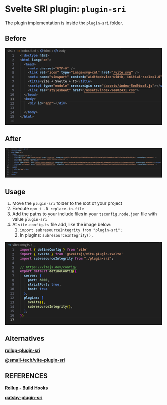 # Svelte SRI plugin: `plugin-sri`

The plugin implementation is inside the `plugin-sri` folder.

## Before
![Before build](<misc/BeforeBuild.png>)


## After
![After build](<misc/AfterBuild.png>)

## Usage

1. Move the `plugin-sri` folder to the root of your project
1. Execute `npm i -D replace-in-file`
1. Add the paths to your include files in your `tsconfig.node.json` file with value `plugin-sri`
1. At `vite.config.ts` file add, like the image below:
    1. `import subresourceIntegrity from "plugin-sri";`
    1. In plugins: `subresourceIntegrity(),` 

![Vite config ts](<misc/ViteConfigTs.png>)

## Alternatives

[**rollup-plugin-sri**](https://github.com/JonasKruckenberg/rollup-plugin-sri/tree/master)

[**@small-tech/vite-plugin-sri**](https://github.com/small-tech/vite-plugin-sri)

## REFERENCES

[**Rollup - Build Hooks**](https://rollupjs.org/plugin-development/#build-hooks)

[**gatsby-plugin-sri**](https://github.com/ovhemert/gatsby-plugin-sri/tree/master)